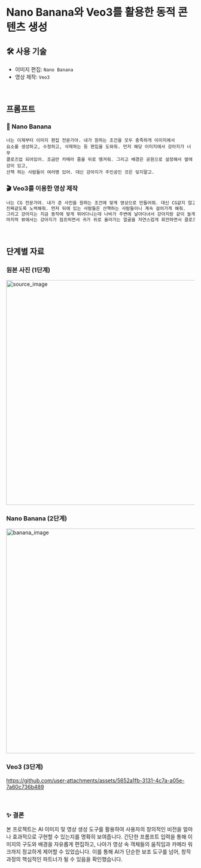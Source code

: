 # Nano Banana와 Veo3를 활용한 동적 콘텐츠 생성

## 🛠️ 사용 기술
- 이미지 편집: `Nano Banana`
- 영상 제작: `Veo3`

<br/>

## 프롬프트
### 📝 Nano Banana

```
너는 이제부터 이미지 편집 전문가야. 내가 원하는 조건을 모두 충족하게 이미지에서
요소를 생성하고, 수정하고, 삭제하는 등 편집을 도와줘. 먼저 해당 이미지에서 강아지가 너무
클로즈업 되어있어. 조금만 카메라 줌을 뒤로 땡겨줘. 그리고 배경은 공원으로 설정해서 옆에 강이 있고,
산책 하는 사람들이 여러명 있어. 대신 강아지가 주인공인 것은 잊지말고.
```

### 🎬 Veo3를 이용한 영상 제작 
```md
너는 CG 전문가야. 내가 준 사진을 원하는 조건에 맞게 영상으로 만들어줘. 대신 CG같지 않고
진짜같도록 노력해줘. 먼저 뒤에 있는 사람들은 산책하는 사람들이니 계속 걸어가게 해줘.
그리고 강아지는 지금 동작에 맞게 뛰어다니는데 나비가 주변에 날아다녀서 강아지랑 같이 놀게 해줘.
마지막 뷰에서는 강아지가 점프띄면서 귀가 위로 올라가는 얼굴을 자연스럽게 회전하면서 클로즈업 해줘.
```

<br/>

## 단계별 자료
### 원본 사진 (1단계)
<img width="600" alt="source_image" src="https://github.com/user-attachments/assets/fc968e8b-8e52-40ff-a8d3-07b1b0f75f14" />


### Nano Banana (2단계)
<img width="600" alt="banana_image" src="https://github.com/user-attachments/assets/17472637-82db-4ae5-9a42-4d6478ffd3e7" />



### Veo3 (3단계)
https://github.com/user-attachments/assets/5652a1fb-3131-4c7a-a05e-7a60c736b489


<br/>


### ✨ 결론
본 프로젝트는 AI 이미지 및 영상 생성 도구를 활용하여 사용자의 창의적인 비전을 얼마나 효과적으로 구현할 수 있는지를 명확히 보여줍니다. 
간단한 프롬프트 입력을 통해 이미지의 구도와 배경을 자유롭게 편집하고, 나아가 영상 속 객체들의 움직임과 카메라 워크까지 정교하게 제어할 수 있었습니다. 
이를 통해 AI가 단순한 보조 도구를 넘어, 창작 과정의 핵심적인 파트너가 될 수 있음을 확인했습니다.

